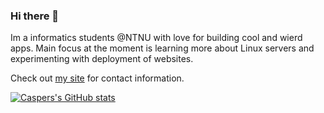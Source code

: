 ### Hi there 👋

Im a informatics students @NTNU with love for building cool and wierd apps. Main focus at the moment is learning more about Linux servers and experimenting with deployment of websites. 

Check out [my site](http://csandreassen.no) for contact information.

[![Caspers's GitHub stats](https://github-readme-stats.vercel.app/api?username=casperandreassen&count_private=true&theme=dracula)](https://github.com/anuraghazra/github-readme-stats)


<!--
**casperandreassen/casperandreassen** is a ✨ _special_ ✨ repository because its `README.md` (this file) appears on your GitHub profile.

Here are some ideas to get you started:

- 🔭 I’m currently working on ...
- 🌱 I’m currently learning ...
- 👯 I’m looking to collaborate on ...
- 🤔 I’m looking for help with ...
- 💬 Ask me about ...
- 📫 How to reach me: ...
- 😄 Pronouns: ...
- ⚡ Fun fact: ...
-->
